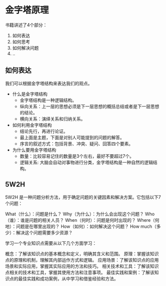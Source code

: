 # 金字塔原理

书籍讲述了4个部分：

1. 如何表达
2. 如何思考
3. 如何解决问题
4. ..

## 如何表达

我们可以根据金字塔结构来表达我们的观点。

- 什么是金字塔结构
  - 金字塔结构是一种逻辑结构。
  - 纵向关系：上一层的思想必须是下一层思想的概括总结或者是下一层思想的结论。
  - 横向关系：演绎关系和归纳关系。
- 如何利用金字塔结构
  - 结论先行，再进行论证。
  - 最上面是主题，下面是对别人可能提到的问题的解答。
  - 序言的叙述方式：包括背景、冲突、疑问、回答四个要素。
- 为什么要用金字塔结构
  - 数量：比较容易记住的数量是3个左右，最好不要超过7个。
  - 逻辑关系: 大脑会自动对事物进行分类，金字塔结构是一种自然的逻辑结构。

## 5W2H

5W2H 是一种问题分析方法，用于确定问题的关键因素和解决方案。它包括以下7个问题：

What（什么）：问题是什么？
Why（为什么）：为什么会出现这个问题？
Who（谁）：谁是问题的相关人员？
When（何时）：问题是何时出现的？
Where（何地）：问题是在哪里出现的？
How（如何）：如何解决这个问题？
How much（多少）：解决这个问题需要多少资源？


学习一个专业知识点需要从以下几个方面学习：

概念：了解该知识点的基本概念和定义，明确其含义和范围。
原理：掌握该知识点的原理和机制，理解其内部运作方式和逻辑。
应用场景：了解该知识点的应用场景和实际应用，掌握其实际应用的方法和技巧。
相关技术和工具：了解该知识点相关的技术和工具，掌握其使用方法和注意事项。
最佳实践和案例：了解该知识点的最佳实践和成功案例，从中学习和借鉴经验和方法。